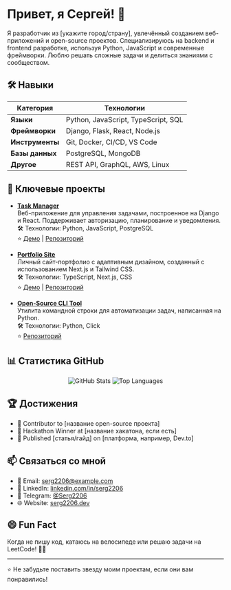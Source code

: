 # Привет, я Сергей! 👋

Я разработчик из [укажите город/страну], увлечённый созданием веб-приложений и open-source проектов. Специализируюсь на backend и frontend разработке, используя Python, JavaScript и современные фреймворки. Люблю решать сложные задачи и делиться знаниями с сообществом.

## 🛠 Навыки
| Категория         | Технологии                              |
|-------------------|-----------------------------------------|
| **Языки**         | Python, JavaScript, TypeScript, SQL     |
| **Фреймворки**    | Django, Flask, React, Node.js           |
| **Инструменты**   | Git, Docker, CI/CD, VS Code             |
| **Базы данных**   | PostgreSQL, MongoDB                     |
| **Другое**        | REST API, GraphQL, AWS, Linux           |

## 🌟 Ключевые проекты
- **[Task Manager](https://github.com/Serg2206/task-manager)**  
  Веб-приложение для управления задачами, построенное на Django и React. Поддерживает авторизацию, планирование и уведомления.  
  🛠 Технологии: Python, JavaScript, PostgreSQL  
  ⭐ [Демо](https://example.com) | [Репозиторий](https://github.com/Serg2206/task-manager)

- **[Portfolio Site](https://github.com/Serg2206/portfolio)**  
  Личный сайт-портфолио с адаптивным дизайном, созданный с использованием Next.js и Tailwind CSS.  
  🛠 Технологии: TypeScript, Next.js, CSS  
  ⭐ [Демо](https://serg2206.dev) | [Репозиторий](https://github.com/Serg2206/portfolio)

- **[Open-Source CLI Tool](https://github.com/Serg2206/cli-tool)**  
  Утилита командной строки для автоматизации задач, написанная на Python.  
  🛠 Технологии: Python, Click  
  ⭐ [Репозиторий](https://github.com/Serg2206/cli-tool)

## 📊 Статистика GitHub
<p align="center">
  <img src="https://github-readme-stats.vercel.app/api?username=Serg2206&show_icons=true&theme=radical" alt="GitHub Stats" />
  <img src="https://github-readme-stats.vercel.app/api/top-langs/?username=Serg2206&layout=compact&theme=radical" alt="Top Languages" />
</p>

## 🏆 Достижения
- 🌟 Contributor to [название open-source проекта]  
- 🥇 Hackathon Winner at [название хакатона, если есть]  
- 📝 Published [статья/гайд] on [платформа, например, Dev.to]

## 📫 Связаться со мной
- 📧 Email: serg2206@example.com  
- 🔗 LinkedIn: [linkedin.com/in/serg2206](https://linkedin.com/in/serg2206)  
- 💬 Telegram: [@Serg2206](https://t.me/Serg2206)  
- 🌐 Website: [serg2206.dev](https://serg2206.dev)

## 😄 Fun Fact
Когда не пишу код, катаюсь на велосипеде или решаю задачи на LeetCode! 🚴‍♂️

---

⭐ Не забудьте поставить звезду моим проектам, если они вам понравились!
